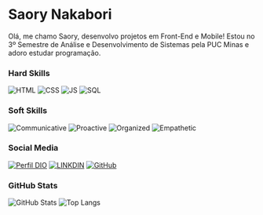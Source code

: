 # Saory Nakabori

Olá, me chamo Saory, desenvolvo projetos em Front-End e Mobile! Estou no 3º Semestre de Análise e Desenvolvimento de Sistemas pela PUC Minas e adoro estudar programação.

### Hard Skills

![HTML](https://img.shields.io/badge/HTML-red)
![CSS](https://img.shields.io/badge/CSS-blue)
![JS](https://img.shields.io/badge/JavaScript-yellow)
![SQL](https://img.shields.io/badge/SQL-orange)

### Soft Skills

![Communicative](https://img.shields.io/badge/Communicative-red)
![Proactive](https://img.shields.io/badge/Proactive-blue)
![Organized](https://img.shields.io/badge/Organized-red)
![Empathetic](https://img.shields.io/badge/Empathetic-blue)

### Social Media

[![Perfil DIO](https://img.shields.io/badge/DIO/PERFIL-darkblue)](https://www.dio.me/users/saorynayara)
[![LINKDIN](https://img.shields.io/badge/Linkdin-blue)](https://www.linkedin.com/in/saory-nayara-vieira-n-446044202/)
[![GitHub](https://img.shields.io/badge/GitHub-black)](https://github.com/Saory18)

### GitHub Stats

![GitHub Stats](https://github-readme-stats.vercel.app/api?username=Saory18&theme=transparent&bg_color=000&border_color=30A3DC&show_icons=true&icon_color=30A3DC&title_color=E94D5F&text_color=FFF)
![Top Langs](https://github-readme-stats-git-masterrstaa-rickstaa.vercel.app/api/top-langs/?username=Saory18&bg_color=000&border_color=30A3DC&title_color=E94D5F&text_color=FFF)
